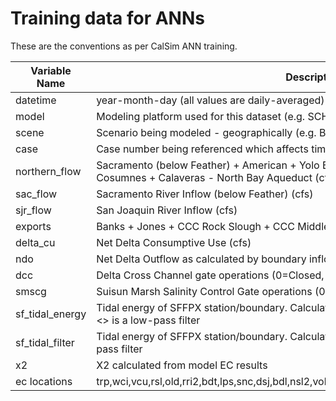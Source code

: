 
# Training data for ANNs

These are the conventions as per CalSim ANN training.

| Variable Name    | Description                                                                   |
|------------------|-------------------------------------------------------------------------------|
| datetime         | year-month-day  (all values are daily-averaged)|
| model            | Modeling platform used for this dataset (e.g. SCHISM, DSM2, RMA)   |
| scene            | Scenario being modeled - geographically (e.g. Baseline, Suisun Suite, Cache Suite)   |
| case             | Case number being referenced which affects time-series inputs   |
| northern_flow    | Sacramento (below Feather) + American + Yolo Bypass and Toe Drain + Mokelumne + Cosumnes + Calaveras - North Bay Aqueduct (cfs) |
| sac_flow         | Sacramento River Inflow (below Feather) (cfs) |
| sjr_flow         | San Joaquin River Inflow (cfs) |
| exports          | Banks + Jones + CCC Rock Slough + CCC Middle/Old + CCC Victoria (cfs)|
| delta_cu         | Net Delta Consumptive Use (cfs) |
| ndo              | Net Delta Outflow as calculated by boundary inflows (cfs) |
| dcc              | Delta Cross Channel gate operations (0=Closed, 1=Open) |
| smscg            | Suisun Marsh Salinity Control Gate operations (0=Open, 1=Tidally Operated) |
| sf_tidal_energy  | Tidal energy of SFFPX station/boundary. Calculated over stage in feet. < (z- <z>)^2 >, where <> is a low-pass filter |
| sf_tidal_filter  | Tidal energy of SFFPX station/boundary. Calculated over stage in feet. <z>, where <> is a low-pass filter |
| x2               | X2 calculated from model EC results |
| ec locations     | trp,wci,vcu,rsl,old,rri2,bdt,lps,snc,dsj,bdl,nsl2,vol,tss,sss,oh4,vcu,god,bac,hol,mtz,tms,gzl,rsl |
